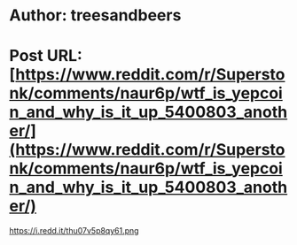 # Author: treesandbeers
# Post URL: [https://www.reddit.com/r/Superstonk/comments/naur6p/wtf_is_yepcoin_and_why_is_it_up_5400803_another/](https://www.reddit.com/r/Superstonk/comments/naur6p/wtf_is_yepcoin_and_why_is_it_up_5400803_another/)


https://i.redd.it/thu07v5p8qy61.png